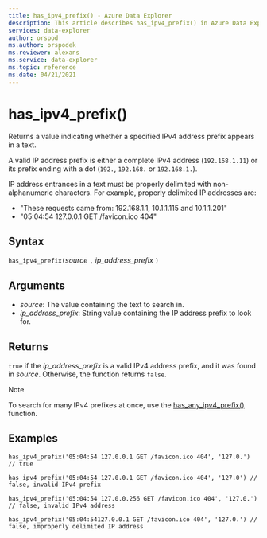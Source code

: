 ```yaml
---
title: has_ipv4_prefix() - Azure Data Explorer
description: This article describes has_ipv4_prefix() in Azure Data Explorer.
services: data-explorer
author: orspod
ms.author: orspodek
ms.reviewer: alexans
ms.service: data-explorer
ms.topic: reference
ms.date: 04/21/2021
---
```

# has_ipv4_prefix()

Returns a value indicating whether a specified IPv4 address prefix appears in a text.

A valid IP address prefix is either a complete IPv4 address (`192.168.1.11`) or its prefix ending with a dot (`192.`, `192.168.` or `192.168.1.`).

IP address entrances in a text must be properly delimited with non-alphanumeric characters. For example, properly delimited IP addresses are:

 * "These requests came from: 192.168.1.1, 10.1.1.115 and 10.1.1.201"
 * "05:04:54 127.0.0.1 GET /favicon.ico 404"

## Syntax

`has_ipv4_prefix(`*source* `,` *ip_address_prefix* `)`

## Arguments

* *source*: The value containing the text to search in.
* *ip_address_prefix*: String value containing the IP address prefix to look for.

## Returns

`true` if the *ip_address_prefix* is a valid IPv4 address prefix, and it was found in *source*. Otherwise, the function returns `false`.

> [!NOTE]
> To search for many IPv4 prefixes at once, use the [has_any_ipv4_prefix()](has-any-ipv4-prefix-function.md) function.

## Examples

```kusto
has_ipv4_prefix('05:04:54 127.0.0.1 GET /favicon.ico 404', '127.0.') // true

has_ipv4_prefix('05:04:54 127.0.0.1 GET /favicon.ico 404', '127.0') // false, invalid IPv4 prefix

has_ipv4_prefix('05:04:54 127.0.0.256 GET /favicon.ico 404', '127.0.') // false, invalid IPv4 address

has_ipv4_prefix('05:04:54127.0.0.1 GET /favicon.ico 404', '127.0.') // false, improperly delimited IP address
```
